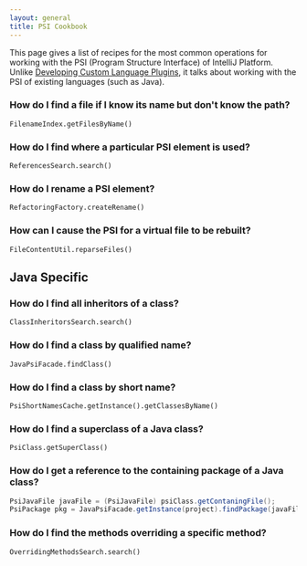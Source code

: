 ```yaml
---
layout: general
title: PSI Cookbook
---
```



This page gives a list of recipes for the most common operations for working with the PSI (Program Structure Interface) of IntelliJ Platform. Unlike 
[Developing Custom Language Plugins](/reference_guide/custom_language_support.html), 
it talks about working with the PSI of existing languages (such as Java).

### How do I find a file if I know its name but don't know the path?

```FilenameIndex.getFilesByName()```

### How do I find where a particular PSI element is used?

```ReferencesSearch.search()```

### How do I rename a PSI element?

```RefactoringFactory.createRename()```

### How can I cause the PSI for a virtual file to be rebuilt?

```FileContentUtil.reparseFiles()```

## Java Specific

### How do I find all inheritors of a class?

```ClassInheritorsSearch.search()```

### How do I find a class by qualified name?

```JavaPsiFacade.findClass()```

### How do I find a class by short name?

```PsiShortNamesCache.getInstance().getClassesByName()```

### How do I find a superclass of a Java class?

```PsiClass.getSuperClass()```

### How do I get a reference to the containing package of a Java class?

```java
PsiJavaFile javaFile = (PsiJavaFile) psiClass.getContaningFile();
PsiPackage pkg = JavaPsiFacade.getInstance(project).findPackage(javaFile.getPackageName());
```

### How do I find the methods overriding a specific method?

```OverridingMethodsSearch.search()```
